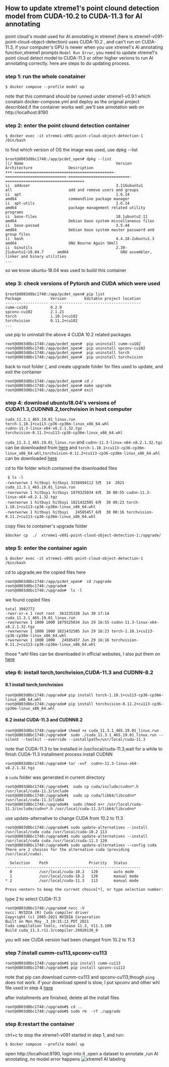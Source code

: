 ## How to update xtreme1's point clound detection model from CUDA-10.2 to CUDA-11.3 for AI annotating 

point cloud's model used for AI annotating in xtreme1 (here is xtreme1-v091-point-cloud-object-detection) uses CUDA-10.2 , and can't run on CUDA-11.3, if your computer's GPU is newer when you use xtreme1's AI annotating function,xtreme1 prompts `Model Run Error`, you need to update xtreme1's point cloud detect model to CUDA-11.3 or other higher verions to run AI annotating correctly. here are steps to do updating process.

### step 1: run the whole conatainer 
    $ docker compose --profile model up    
note that this command should be runned under xtreme1-v0.9.1 which conatain docker-compose.yml and deploy as the original project describled.if the container works well ,we'll see annotation web on http://localhost:8190 

### step 2: enter the point clound detection container 
    $ docker exec -it xtreme1-v091-point-cloud-object-detection-1 /bin/bash

to find which version of OS the image was used, use dpkg --list 
```
$root@d803d8bc1748:/app/pcdet_open# dpkg --list
||/ Name                                         Version                     Architecture                Description
+++-============================================-===========================-===========================-===================================
ii  adduser                                      3.116ubuntu1                all                         add and remove users and groups
ii  apt                                          1.6.14                      amd64                       commandline package manager
ii  apt-utils                                    1.6.14                      amd64                       package management related utility programs
ii  base-files                                   10.1ubuntu2.11              amd64                       Debian base system miscellaneous files
ii  base-passwd                                  3.5.44                      amd64                       Debian base system master password and group files
ii  bash                                         4.4.18-2ubuntu1.3           amd64                       GNU Bourne Again SHell
ii  binutils                                     2.30-21ubuntu1~18.04.7      amd64                       GNU assembler, linker and binary utilities
...
```
so we know ubuntu-18.04 was used to build this container
### step 3: check versions of Pytorch and CUDA which were used
```
$root@d803d8bc1748:/app/pcdet_open# pip list
Package             Version        Editable project location
------------------- -------------- -------------------------
cumm-cu102          0.2.9  
spconv-cu102        2.1.21
torch               1.10.1+cu102
torchvision         0.11.2+cu102
...
```
use pip to uninstall the above 4 CUDA 10.2 related packages
```
root@d803d8bc1748:/app/pcdet_open#  pip uninstall cumm-cu102
root@d803d8bc1748:/app/pcdet_open#  pip uninstall spconv-cu102
root@d803d8bc1748:/app/pcdet_open#  pip uninstall torch
root@d803d8bc1748:/app/pcdet_open#  pip uninstall torchvision
```
back to root folder /, and create upgrade folder for files used to update,  and  exit the container

```
root@d803d8bc1748:/app/pcdet_open# cd / 
root@d803d8bc1748:/app/pcdet_open# make upgrade 
root@d803d8bc1748:/app/pcdet_open# exit
```

### step 4: download ubuntu18.04's versions of CUDA11.3,CUDNN8.2,torchvision in host computer 
```
cuda_11.3.1_465.19.01_linux.run
torch-1.10.1+cu113-cp36-cp36m-linux_x86_64.whl
cudnn-11.3-linux-x64-v8.2.1.32.tgz 
torchvision-0.11.2+cu113-cp36-cp36m-linux_x86_64.whl
```
`cuda_11.3.1_465.19.01_linux.run` and `cudnn-11.3-linux-x64-v8.2.1.32.tgz`  can be downloaded from [here](https://developer.nvidia.com/cuda-toolkit-archive) and `torch-1.10.1+cu113-cp36-cp36m-linux_x86_64.whl`,`torchvision-0.11.2+cu113-cp36-cp36m-linux_x86_64.whl` can be downloaded [here](https://download.pytorch.org/whl/torch_stable.html)

cd to file folder which contained the downloaded files  
```
 $ ls -l
-rwxrwxrwx 1 hitbuyi hitbuyi 3158494112 5月  14  2021 cuda_11.3.1_465.19.01_linux.run
-rwxrwxrwx 1 hitbuyi hitbuyi 1879325034 6月  30 00:55 cudnn-11.3-linux-x64-v8.2.1.32.tgz
-rwxrwxrwx 1 hitbuyi hitbuyi 1821432505 6月  30 00:23 torch-1.10.1+cu113-cp36-cp36m-linux_x86_64.whl
-rwxrwxrwx 1 hitbuyi hitbuyi   24585457 6月  30 00:16 torchvision-0.11.2+cu113-cp36-cp36m-linux_x86_64.whl
```
copy files to container's upgrade folder

    $docker cp  ./  xtreme1-v091-point-cloud-object-detection-1:/upgrade/  


### step 5: enter the container again
    $ docker exec -it xtreme1-v091-point-cloud-object-detection-1 /bin/bash

 cd to upgrade,we the copied files here
 ```
 root@d803d8bc1748:/app/pcdet_open#  cd /upgrade
 root@d803d8bc1748:/upgrade# 
 root@d803d8bc1748:/upgrade#  ls -l 
 ```
 we found copied files
```
total 3992772
-rwxr-xr-x 1 root root  363235328 Jun 30 17:14 cuda_11.3.1_465.19.01_linux.run
-rwxrwxrwx 1 1000 1000 1879325034 Jun 29 16:55 cudnn-11.3-linux-x64-v8.2.1.32.tgz
-rwxrwxrwx 1 1000 1000 1821432505 Jun 29 16:23 torch-1.10.1+cu113-cp36-cp36m-linux_x86_64.whl
-rwxrwxrwx 1 1000 1000   24585457 Jun 29 16:16 torchvision-0.11.2+cu113-cp36-cp36m-linux_x86_64.whl
```
those *.whl files can be downloaded in official websites, I also put them on [here](www.baidu.com)
### step 6: install torch,torchvision,CUDA-11.3 and CUDNN-8.2 
#### 6.1 install torch,torchvision 
```
root@d803d8bc1748:/upgrade# pip install torch-1.10.1+cu113-cp36-cp36m-linux_x86_64.whl
root@d803d8bc1748:/upgrade# pip install torchvision-0.11.2+cu113-cp36-cp36m-linux_x86_64.whl
```
#### 6.2 instal CUDA-11.3 and CUDNN8.2
```
root@d803d8bc1748:/upgrade# chmod +x cuda_11.3.1_465.19.01_linux.run
root@d803d8bc1748:/upgrade#  sudo ./cuda_11.3.1_465.19.01_linux.run --silent --toolkit --override --installpath=/usr/local/cuda-11.3
```
note that CUDA-11.3 to be installed in /usr/local/cuda-11.3,wait for a while to finish CUDA-11.3 installment process 
install CUDNN

    root@d803d8bc1748:/upgrade# tar -xvf  cudnn-11.3-linux-x64-v8.2.1.32.tgz
a `cuda` folder was generated in current directory
```
root@d803d8bc1748:/upgrade#$  sudo cp cuda/include/cudnn*.h /usr/local/cuda-11.3/include
root@d803d8bc1748:/upgrade#$  sudo cp cuda/lib64/libcudnn* /usr/local/cuda-11.3/lib64
root@d803d8bc1748:/upgrade#$  sudo chmod a+r /usr/local/cuda-11.3/include/cudnn*.h /usr/local/cuda-11.3/lib64/libcudnn*
```

use update-alternative to change CUDA from 10.2 to 11.3
```
root@d803d8bc1748:/upgrade#$ sudo update-alternatives --install /usr/local/cuda cuda /usr/local/cuda-10.2 113
root@d803d8bc1748:/upgrade#$ sudo update-alternatives --install /usr/local/cuda cuda /usr/local/cuda-11.3 120
root@d803d8bc1748:/upgrade#$ sudo update-alternatives --config cuda
There are 2 choices for the alternative cuda (providing /usr/local/cuda).

  Selection    Path                  Priority   Status
------------------------------------------------------------
  0            /usr/local/cuda-10.2   120       auto mode
  1            /usr/local/cuda-10.2   120       manual mode
* 2            /usr/local/cuda-11.3   113       manual mode

Press <enter> to keep the current choice[*], or type selection number: 
```
type 2 to select CUDA-11.3 
```
root@d803d8bc1748:/upgrade# nvcc -V
nvcc: NVIDIA (R) Cuda compiler driver
Copyright (c) 2005-2021 NVIDIA Corporation
Built on Mon_May__3_19:15:13_PDT_2021
Cuda compilation tools, release 11.3, V11.3.109
Build cuda_11.3.r11.3/compiler.29920130_0
```
you will see CUDA version had been changed from 10.2 to 11.3

### step 7:install cumm-cu113,spconv-cu113
```
root@d803d8bc1748:/upgrade#$ pip install cumm-cu113
root@d803d8bc1748:/upgrade#$ pip install spconv-cu113
```
note that pip can download cumm-cu113 and spconv-cu113,though `ping` does not work. if your download speed is slow, I put spconv and other whl file used in step 4 [here](wwww.baidu.com)

after installments are finished, delete all the install files
```
root@d803d8bc1748:/upgrade#$ cd ..
root@d803d8bc1748:/upgrade#$ sudo rm  -rf ./upgrade
```

### step 8:restart the container
ctrl+c to stop the xtreme1-v091 started in step 1, and run:

    $ docker compose --profile model up

open http://localhost:8190, login into it ,open a dataset to annotate ,run AI annotating, no model error happens
![xtreme1 AI labeling](./docs/images/AI_Labelling.png) 